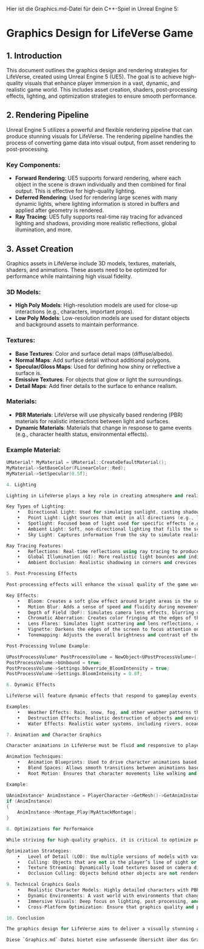 Hier ist die Graphics.md-Datei für dein C++-Spiel in Unreal Engine 5:

# Graphics Design for LifeVerse Game

## 1. Introduction
This document outlines the graphics design and rendering strategies for LifeVerse, created using Unreal Engine 5 (UE5). The goal is to achieve high-quality visuals that enhance player immersion in a vast, dynamic, and realistic game world. This includes asset creation, shaders, post-processing effects, lighting, and optimization strategies to ensure smooth performance.

## 2. Rendering Pipeline
Unreal Engine 5 utilizes a powerful and flexible rendering pipeline that can produce stunning visuals for LifeVerse. The rendering pipeline handles the process of converting game data into visual output, from asset rendering to post-processing.

### Key Components:
- **Forward Rendering**: UE5 supports forward rendering, where each object in the scene is drawn individually and then combined for final output. This is effective for high-quality lighting.
- **Deferred Rendering**: Used for rendering large scenes with many dynamic lights, where lighting information is stored in buffers and applied after geometry is rendered.
- **Ray Tracing**: UE5 fully supports real-time ray tracing for advanced lighting and shadows, providing more realistic reflections, global illumination, and more.

## 3. Asset Creation
Graphics assets in LifeVerse include 3D models, textures, materials, shaders, and animations. These assets need to be optimized for performance while maintaining high visual fidelity.

### 3D Models:
- **High Poly Models**: High-resolution models are used for close-up interactions (e.g., characters, important props).
- **Low Poly Models**: Low-resolution models are used for distant objects and background assets to maintain performance.

### Textures:
- **Base Textures**: Color and surface detail maps (diffuse/albedo).
- **Normal Maps**: Add surface detail without additional polygons.
- **Specular/Gloss Maps**: Used for defining how shiny or reflective a surface is.
- **Emissive Textures**: For objects that glow or light the surroundings.
- **Detail Maps**: Add finer details to the surface to enhance realism.

### Materials:
- **PBR Materials**: LifeVerse will use physically based rendering (PBR) materials for realistic interactions between light and surfaces.
- **Dynamic Materials**: Materials that change in response to game events (e.g., character health status, environmental effects).

### Example Material:
```cpp
UMaterial* MyMaterial = UMaterial::CreateDefaultMaterial();
MyMaterial->SetBaseColor(FLinearColor::Red);
MyMaterial->SetSpecular(0.5f);

4. Lighting

Lighting in LifeVerse plays a key role in creating atmosphere and realism. We will use a combination of static, dynamic, and baked lighting solutions to ensure both high quality and performance.

Key Types of Lighting:
	•	Directional Light: Used for simulating sunlight, casting shadows across the environment.
	•	Point Light: Light sources that emit in all directions (e.g., lanterns, streetlights).
	•	Spotlight: Focused beam of light used for specific effects (e.g., flashlights, vehicle headlights).
	•	Ambient Light: Soft, non-directional lighting that fills the scene.
	•	Sky Light: Captures information from the sky to simulate realistic outdoor lighting.

Ray Tracing Features:
	•	Reflections: Real-time reflections using ray tracing to produce more accurate reflections in water, glass, and shiny surfaces.
	•	Global Illumination (GI): More realistic light bounces and indirect lighting using ray tracing.
	•	Ambient Occlusion: Realistic shadowing in corners and crevices to enhance depth.

5. Post-Processing Effects

Post-processing effects will enhance the visual quality of the game world and provide aesthetic control.

Key Effects:
	•	Bloom: Creates a soft glow effect around bright areas in the scene.
	•	Motion Blur: Adds a sense of speed and fluidity during movement.
	•	Depth of Field (DoF): Simulates camera lens effects, blurring objects outside the focal point.
	•	Chromatic Aberration: Creates color fringing at the edges of the screen for a more cinematic effect.
	•	Lens Flares: Simulates light scattering and lens reflections, especially near bright light sources.
	•	Vignette: Darkens the edges of the screen to focus attention on the center.
	•	Tonemapping: Adjusts the overall brightness and contrast of the scene.

Post-Processing Volume Example:

UPostProcessVolume* PostProcessVolume = NewObject<UPostProcessVolume>();
PostProcessVolume->bUnbound = true;
PostProcessVolume->Settings.bOverride_BloomIntensity = true;
PostProcessVolume->Settings.BloomIntensity = 0.8f;

6. Dynamic Effects

LifeVerse will feature dynamic effects that respond to gameplay events and player actions, including weather, destruction, and environmental changes.

Examples:
	•	Weather Effects: Rain, snow, fog, and other weather patterns that dynamically change the atmosphere.
	•	Destruction Effects: Realistic destruction of objects and environments using Unreal’s Chaos physics engine.
	•	Water Effects: Realistic water systems, including rivers, oceans, and lakes with reflections, refraction, and wave dynamics.

7. Animation and Character Graphics

Character animations in LifeVerse must be fluid and responsive to player input. We will use UE5’s powerful animation tools such as Animation Blueprints, State Machines, and Blend Spaces to create lifelike animations.

Animation Techniques:
	•	Animation Blueprints: Used to drive character animations based on player input and AI behavior.
	•	Blend Spaces: Allows smooth transitions between animations based on movement speed or direction.
	•	Root Motion: Ensures that character movements like walking and running are directly tied to the animation.

Example:

UAnimInstance* AnimInstance = PlayerCharacter->GetMesh()->GetAnimInstance();
if (AnimInstance)
{
    AnimInstance->Montage_Play(MyAttackMontage);
}

8. Optimizations for Performance

While striving for high-quality graphics, it is critical to optimize performance to ensure smooth gameplay on various hardware configurations.

Optimization Strategies:
	•	Level of Detail (LOD): Use multiple versions of models with varying levels of detail to reduce performance overhead when objects are far away.
	•	Culling: Objects that are not in the player’s line of sight or outside the camera view will not be rendered.
	•	Texture Streaming: Dynamically load textures based on camera distance to reduce memory usage.
	•	Occlusion Culling: Objects behind other objects are not rendered.

9. Technical Graphics Goals
	•	Realistic Character Models: Highly detailed characters with PBR materials, realistic animations, and facial expressions.
	•	Dynamic Environments: A vast world with environments that change over time, with weather effects, day-night cycles, and destructible terrain.
	•	Immersive Visuals: Deep focus on lighting, post-processing, and cinematic effects to make the world of LifeVerse visually stunning.
	•	Cross-Platform Optimization: Ensure that graphics quality and performance are balanced across various platforms, from high-end PCs to consoles.

10. Conclusion

The graphics design for LifeVerse aims to deliver a visually stunning and immersive experience. By leveraging Unreal Engine 5’s advanced rendering techniques, asset creation tools, and post-processing effects, we can achieve high-quality visuals while maintaining strong performance. The dynamic and realistic environments, combined with intricate character animations and lighting effects, will provide players with a world that feels alive and reactive.

Diese `Graphics.md`-Datei bietet eine umfassende Übersicht über das Grafikdesign für dein Spiel. Sie deckt alle Aspekte der Grafikentwicklung ab, von der Asset-Erstellung über das Rendering bis hin zu Optimierungsstrategien und der Verwendung von Unreal Engine 5.